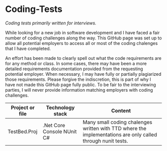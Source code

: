 # Coding-Tests
*Coding tests primarily written for interviews.*
  
While looking for a new job in software development and I have faced a fair number of coding challenges along the way. This GitHub page was set up to allow all potential employers to access all or most of the coding chalenges that I have completed. 
  
An effort has been made to clearly spell out what the code requirements are for any method or class. In some cases, there may have been a more detailed requirements documentation provided from the requesting potential employer. When necessary, I may have fully or partially plagiarized those requirements. Please forgive the indiscretion, this is part of why I have not made this GitHub page fully public. To be fair to the interviewing parties, I will never provide information matching employers with coding challenges. 
 
Project or file  | Technology stack           | Content
-----------------|----------------------------|------------
TestBed.Proj     | .Net Core Console NUnit C# | Many small coding chalenges written with TTD where the implementations are only called through nunit tests.

